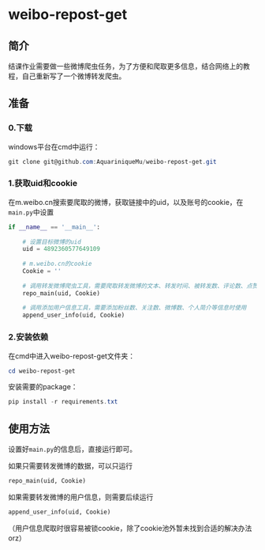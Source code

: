 # weibo-repost-get

## 简介

结课作业需要做一些微博爬虫任务，为了方便和爬取更多信息，结合网络上的教程，自己重新写了一个微博转发爬虫。

## 准备

### 0.下载

windows平台在cmd中运行：

```powershell
git clone git@github.com:AquariniqueMu/weibo-repost-get.git
```

### 1.获取uid和cookie

在m.weibo.cn搜索要爬取的微博，获取链接中的uid，以及账号的cookie，在`main.py`中设置

```python
if __name__ == '__main__':
    
    # 设置目标微博的uid
    uid = 4892360577649109
    
    # m.weibo.cn的cookie
    Cookie = ''
    
    # 调用转发微博爬虫工具，需要爬取转发微博的文本、转发时间、被转发数、评论数、点赞数时使用
    repo_main(uid, Cookie)
    
    # 调用添加用户信息工具，需要添加粉丝数、关注数、微博数、个人简介等信息时使用
    append_user_info(uid, Cookie)
```

### 2.安装依赖

在cmd中进入weibo-repost-get文件夹：

```powershell
cd weibo-repost-get
```

安装需要的package：

```powershell
pip install -r requirements.txt
```

## 使用方法

设置好`main.py`的信息后，直接运行即可。

如果只需要转发微博的数据，可以只运行

```python
repo_main(uid, Cookie)
```

如果需要转发微博的用户信息，则需要后续运行

```python
append_user_info(uid, Cookie)
```

（用户信息爬取时很容易被锁cookie，除了cookie池外暂未找到合适的解决办法orz）
